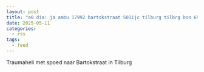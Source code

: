 ```yaml
---
layout: post
title: "a0 dia: ja ambu 17992 bartokstraat 5011jc tilburg tilbrg bon 69887"
date: 2025-05-11
categories: 
  - rss
tags: 
  - feed
---
```


Traumaheli met spoed naar Bartokstraat in Tilburg

